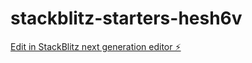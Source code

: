 # stackblitz-starters-hesh6v

[Edit in StackBlitz next generation editor ⚡️](https://stackblitz.com/~/github.com/wt-88/stackblitz-starters-hesh6v)